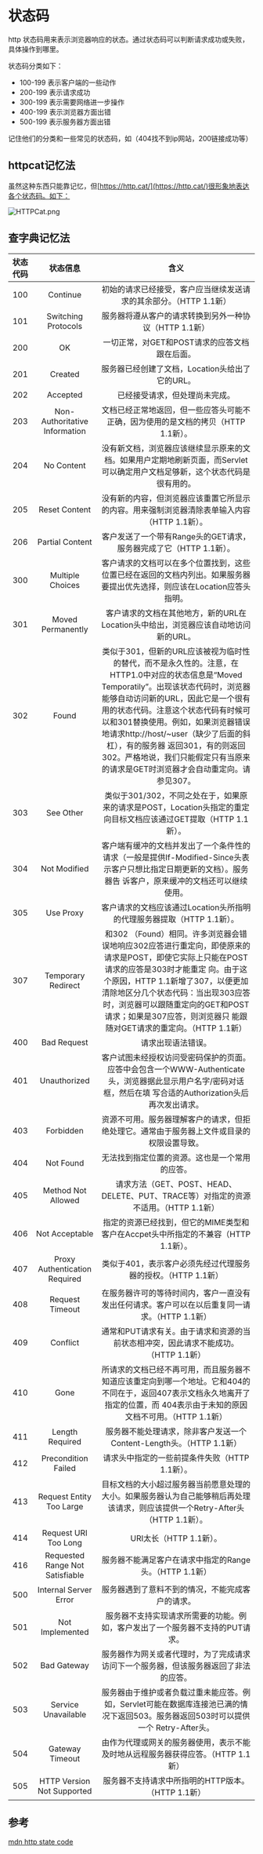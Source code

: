 # 状态码
 http 状态码用来表示浏览器响应的状态。通过状态码可以判断请求成功或失败，具体操作到哪里。

状态码分类如下：
- 100-199 表示客户端的一些动作
- 200-199 表示请求成功
- 300-199 表示需要网络进一步操作
- 400-199 表示浏览器方面出错
- 500-199 表示服务器方面出错

记住他们的分类和一些常见的状态码，如（404找不到ip网站，200链接成功等）

## httpcat记忆法
虽然这种东西只能靠记忆，但[https://http.cat/](https://http.cat/)很形象地表达各个状态码。如下：

![HTTPCat.png](http://ww1.sinaimg.cn/large/8afe7f49gy1geh7sxwmd7j21c90o1x6p.jpg)
  
## 查字典记忆法

| 状态代码 |            状态信息             |                             含义                             |
| :------: | :-----------------------------: | :----------------------------------------------------------: |
|   100    |            Continue             | 初始的请求已经接受，客户应当继续发送请求的其余部分。（HTTP 1.1新） |
|   101    |       Switching Protocols       |    服务器将遵从客户的请求转换到另外一种协议（HTTP 1.1新）    |
|   200    |               OK                |        一切正常，对GET和POST请求的应答文档跟在后面。         |
|   201    |             Created             |       服务器已经创建了文档，Location头给出了它的URL。        |
|   202    |            Accepted             |                已经接受请求，但处理尚未完成。                |
|   203    |  Non-Authoritative Information  | 文档已经正常地返回，但一些应答头可能不正确，因为使用的是文档的拷贝（HTTP 1.1新）。 |
|   204    |           No Content            | 没有新文档，浏览器应该继续显示原来的文档。如果用户定期地刷新页面，而Servlet可以确定用户文档足够新，这个状态代码是很有用的。 |
|   205    |          Reset Content          | 没有新的内容，但浏览器应该重置它所显示的内容。用来强制浏览器清除表单输入内容（HTTP 1.1新）。 |
|   206    |         Partial Content         | 客户发送了一个带有Range头的GET请求，服务器完成了它（HTTP 1.1新）。 |
|   300    |        Multiple Choices         | 客户请求的文档可以在多个位置找到，这些位置已经在返回的文档内列出。如果服务器要提出优先选择，则应该在Location应答头指明。 |
|   301    |        Moved Permanently        | 客户请求的文档在其他地方，新的URL在Location头中给出，浏览器应该自动地访问新的URL。 |
|   302    |              Found              | 类似于301，但新的URL应该被视为临时性的替代，而不是永久性的。注意，在HTTP1.0中对应的状态信息是“Moved Temporatily”。出现该状态代码时，浏览器能够自动访问新的URL，因此它是一个很有用的状态代码。注意这个状态代码有时候可以和301替换使用。例如，如果浏览器错误地请求http://host/~user（缺少了后面的斜杠），有的服务器 返回301，有的则返回302。严格地说，我们只能假定只有当原来的请求是GET时浏览器才会自动重定向。请参见307。 |
|   303    |            See Other            | 类似于301/302，不同之处在于，如果原来的请求是POST，Location头指定的重定向目标文档应该通过GET提取（HTTP 1.1新）。 |
|   304    |          Not Modified           | 客户端有缓冲的文档并发出了一个条件性的请求（一般是提供If-Modified-Since头表示客户只想比指定日期更新的文档）。服务器告 诉客户，原来缓冲的文档还可以继续使用。 |
|   305    |            Use Proxy            | 客户请求的文档应该通过Location头所指明的代理服务器提取（HTTP 1.1新）。 |
|   307    |       Temporary Redirect        | 和302 （Found）相同。许多浏览器会错误地响应302应答进行重定向，即使原来的请求是POST，即使它实际上只能在POST请求的应答是303时才能重定 向。由于这个原因，HTTP 1.1新增了307，以便更加清除地区分几个状态代码：当出现303应答时，浏览器可以跟随重定向的GET和POST请求；如果是307应答，则浏览器只 能跟随对GET请求的重定向。（HTTP 1.1新） |
|   400    |           Bad Request           |                      请求出现语法错误。                      |
|   401    |          Unauthorized           | 客户试图未经授权访问受密码保护的页面。应答中会包含一个WWW-Authenticate头，浏览器据此显示用户名字/密码对话框，然后在填 写合适的Authorization头后再次发出请求。 |
|   403    |            Forbidden            | 资源不可用。服务器理解客户的请求，但拒绝处理它。通常由于服务器上文件或目录的权限设置导致。 |
|   404    |            Not Found            |        无法找到指定位置的资源。这也是一个常用的应答。        |
|   405    |       Method Not Allowed        | 请求方法（GET、POST、HEAD、DELETE、PUT、TRACE等）对指定的资源不适用。（HTTP 1.1新） |
|   406    |         Not Acceptable          | 指定的资源已经找到，但它的MIME类型和客户在Accpet头中所指定的不兼容（HTTP 1.1新）。 |
|   407    |  Proxy Authentication Required  | 类似于401，表示客户必须先经过代理服务器的授权。（HTTP 1.1新） |
|   408    |         Request Timeout         | 在服务器许可的等待时间内，客户一直没有发出任何请求。客户可以在以后重复同一请求。（HTTP 1.1新） |
|   409    |            Conflict             | 通常和PUT请求有关。由于请求和资源的当前状态相冲突，因此请求不能成功。（HTTP 1.1新） |
|   410    |              Gone               | 所请求的文档已经不再可用，而且服务器不知道应该重定向到哪一个地址。它和404的不同在于，返回407表示文档永久地离开了指定的位置，而 404表示由于未知的原因文档不可用。（HTTP 1.1新） |
|   411    |         Length Required         | 服务器不能处理请求，除非客户发送一个Content-Length头。（HTTP 1.1新） |
|   412    |       Precondition Failed       |        请求头中指定的一些前提条件失败（HTTP 1.1新）。        |
|   413    |    Request Entity Too Large     | 目标文档的大小超过服务器当前愿意处理的大小。如果服务器认为自己能够稍后再处理该请求，则应该提供一个Retry-After头（HTTP 1.1新）。 |
|   414    |      Request URI Too Long       |                   URI太长（HTTP 1.1新）。                    |
|   416    | Requested Range Not Satisfiable |   服务器不能满足客户在请求中指定的Range头。（HTTP 1.1新）    |
|   500    |      Internal Server Error      |       服务器遇到了意料不到的情况，不能完成客户的请求。       |
|   501    |         Not Implemented         | 服务器不支持实现请求所需要的功能。例如，客户发出了一个服务器不支持的PUT请求。 |
|   502    |           Bad Gateway           | 服务器作为网关或者代理时，为了完成请求访问下一个服务器，但该服务器返回了非法的应答。 |
|   503    |       Service Unavailable       | 服务器由于维护或者负载过重未能应答。例如，Servlet可能在数据库连接池已满的情况下返回503。服务器返回503时可以提供一个 Retry-After头。 |
|   504    |         Gateway Timeout         | 由作为代理或网关的服务器使用，表示不能及时地从远程服务器获得应答。（HTTP 1.1新） |
|   505    |   HTTP Version Not Supported    |      服务器不支持请求中所指明的HTTP版本。（HTTP 1.1新）      |



## 参考

[mdn http state code](https://developer.mozilla.org/zh-CN/docs/Web/HTTP/Status)